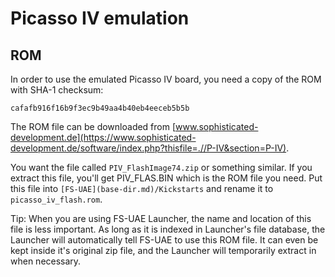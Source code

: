 # Picasso IV emulation

## ROM

In order to use the emulated Picasso IV board, you need a copy of the ROM with
SHA-1 checksum:

    cafafb916f16b9f3ec9b49aa4b40eb4eeceb5b5b

The ROM file can be downloaded from
[www.sophisticated-development.de](https://www.sophisticated-development.de/software/index.php?thisfile=.//P-IV&section=P-IV).

You want the file called `PIV_FlashImage74.zip` or something similar. If you
extract this file, you'll get PIV_FLAS.BIN which is the ROM file you need. Put
this file into `[FS-UAE](base-dir.md)/Kickstarts` and rename it to
`picasso_iv_flash.rom`.

Tip: When you are using FS-UAE Launcher, the name and location of this file is
less important. As long as it is indexed in Launcher's file database, the
Launcher will automatically tell FS-UAE to use this ROM file. It can even be
kept inside it's original zip file, and the Launcher will temporarily extract
in when necessary.

